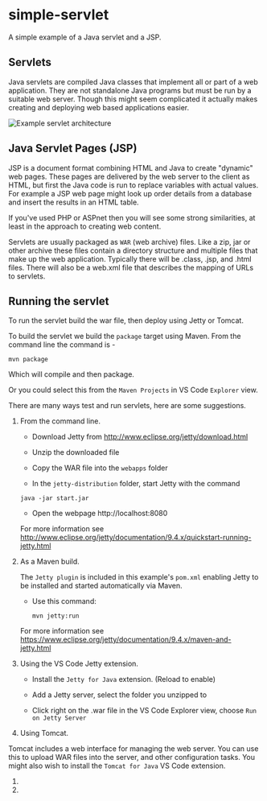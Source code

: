 # simple-servlet

A simple example of a Java servlet and a JSP. 



## Servlets

Java servlets are compiled Java classes that implement all or part of a web application. They are not standalone Java programs but must be run by a suitable web server.  Though this might seem complicated it actually makes creating and deploying web based applications easier.

![Example servlet architecture](images/servlet-diag.gif)

## Java Servlet Pages (JSP)

JSP is a document format combining HTML and Java to create "dynamic" web pages. These pages are delivered by the web server to the client as HTML, but first the Java code is run to replace variables with actual values.  For example a JSP web page might look up order details from a database and insert the results in an HTML table. 

If you've used PHP or ASPnet then you will see some strong similarities, at least in the approach to creating web content.

Servlets are usually packaged as ``WAR`` (web archive) files. Like a zip, jar or other archive these files contain a directory structure and multiple files that make up the web application.  Typically there will be .class, .jsp, and .html files. There will also be a web.xml file that describes the mapping of URLs to servlets.

## Running the servlet

To run the servlet build the war file, then deploy using Jetty or Tomcat.

To build the servlet we build the ```package``` target using Maven.  From the command line the command is -

```mvn package```

Which will compile and then package.

Or you could select this from the ```Maven Projects``` in VS Code `Explorer` view.

There are many ways test and run servlets, here are some suggestions.

1. From the command line.

   * Download Jetty from http://www.eclipse.org/jetty/download.html

   * Unzip the downloaded file

   * Copy the WAR file into the ``webapps`` folder

   * In the ``jetty-distribution`` folder, start Jetty with the command

   ```java -jar start.jar```

   * Open the webpage http://localhost:8080

   For more information see
   http://www.eclipse.org/jetty/documentation/9.4.x/quickstart-running-jetty.html


1. As a Maven build.

    The ``Jetty plugin`` is included in this example's ```pom.xml``` enabling Jetty to be installed and started automatically via Maven.  
    
    * Use this command:

        ```mvn jetty:run```

    For more information see https://www.eclipse.org/jetty/documentation/9.4.x/maven-and-jetty.html 

1. Using the VS Code Jetty extension.

    * Install the ``Jetty for Java`` extension. (Reload to enable)

    * Add a Jetty server, select the folder you unzipped to

    * Click right on the .war file in the VS Code Explorer view, 
    choose ```Run on Jetty Server``` 

1. Using Tomcat.

Tomcat includes a web interface for managing the web server. You can use this to upload WAR files into the server, and other configuration tasks.  You might also wish to install the ``Tomcat for Java`` VS Code extension.


1.
2.
